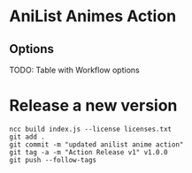 # AniList Animes Action

## Options

TODO: Table with Workflow options

<!-- ANILIST:START -->
<!-- ANILIST:END -->

# Release a new version

```
ncc build index.js --license licenses.txt
git add .
git commit -m "updated anilist anime action"
git tag -a -m "Action Release v1" v1.0.0
git push --follow-tags
```
